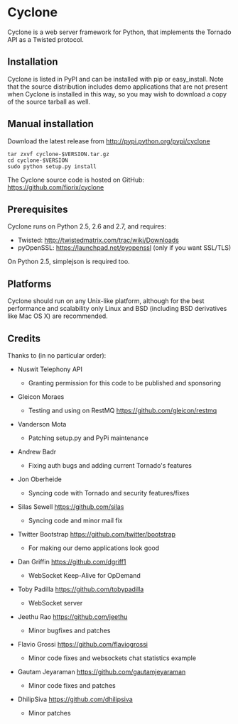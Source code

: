 Cyclone
=======
Cyclone is a web server framework for Python, that implements the Tornado API
as a Twisted protocol.

Installation
------------

Cyclone is listed in PyPI and can be installed with pip or easy_install.
Note that the source distribution includes demo applications that are not
present when Cyclone is installed in this way, so you may wish to download a
copy of the source tarball as well.

Manual installation
-------------------

Download the latest release from http://pypi.python.org/pypi/cyclone

    tar zxvf cyclone-$VERSION.tar.gz
    cd cyclone-$VERSION
    sudo python setup.py install

The Cyclone source code is hosted on GitHub: https://github.com/fiorix/cyclone

Prerequisites
-------------

Cyclone runs on Python 2.5, 2.6 and 2.7, and requires:

- Twisted: http://twistedmatrix.com/trac/wiki/Downloads
- pyOpenSSL: https://launchpad.net/pyopenssl (only if you want SSL/TLS)

On Python 2.5, simplejson is required too.

Platforms
---------

Cyclone should run on any Unix-like platform, although for the best
performance and scalability only Linux and BSD (including BSD derivatives like
Mac OS X) are recommended.

Credits
-------

Thanks to (in no particular order):

- Nuswit Telephony API
  - Granting permission for this code to be published and sponsoring

- Gleicon Moraes
  - Testing and using on RestMQ <https://github.com/gleicon/restmq>

- Vanderson Mota
  - Patching setup.py and PyPi maintenance

- Andrew Badr
  - Fixing auth bugs and adding current Tornado's features

- Jon Oberheide
  - Syncing code with Tornado and security features/fixes

- Silas Sewell <https://github.com/silas>
  - Syncing code and minor mail fix

- Twitter Bootstrap <https://github.com/twitter/bootstrap>
  - For making our demo applications look good

- Dan Griffin <https://github.com/dgriff1>
  - WebSocket Keep-Alive for OpDemand

- Toby Padilla <https://github.com/tobypadilla>
  - WebSocket server

- Jeethu Rao <https://github.com/jeethu>
  - Minor bugfixes and patches

- Flavio Grossi <https://github.com/flaviogrossi>
  - Minor code fixes and websockets chat statistics example

- Gautam Jeyaraman <https://github.com/gautamjeyaraman>
  - Minor code fixes and patches

- DhilipSiva <https://github.com/dhilipsiva>
  - Minor patches
